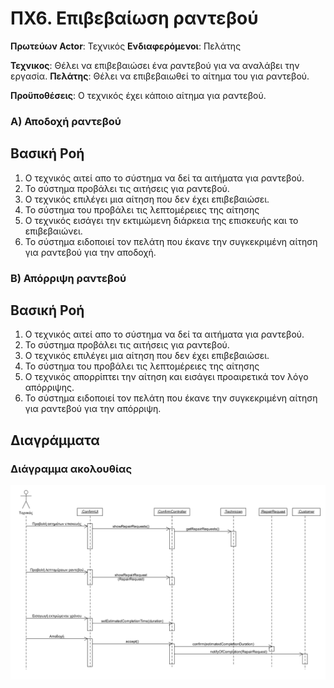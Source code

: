 # ΠΧ6. Επιβεβαίωση ραντεβού

**Πρωτεύων Actor**: Τεχνικός
**Ενδιαφερόμενοι**: Πελάτης

 

**Τεχνικος**: Θέλει να επιβεβαιώσει ένα ραντεβού για να αναλάβει την εργασία.
**Πελάτης**: Θέλει να επιβεβαιωθεί το αίτημα του για ραντεβού.  
  
  
**Προϋποθέσεις**: Ο τεχνικός έχει κάποιο αίτημα για ραντεβού.

### Α) Αποδοχή ραντεβού

## Βασική Ροή

1. Ο τεχνικός αιτεί απο το σύστημα να δεί τα αιτήματα για ραντεβού.
2. Το σύστημα προβάλει τις αιτήσεις για ραντεβού.
3. Ο τεχνικός επιλέγει μια αίτηση που δεν έχει επιβεβαιώσει.
4. Το σύστημα του προβάλει τις λεπτομέρειες της αίτησης
5. Ο τεχνικός εισάγει την εκτιμώμενη διάρκεια της επισκευής και το επιβεβαιώνει.
6. Το σύστημα ειδοποιεί τον πελάτη που έκανε την συγκεκριμένη αίτηση για ραντεβού για την αποδοχή.


### Β) Απόρριψη ραντεβού

## Βασική Ροή


1. Ο τεχνικός αιτεί απο το σύστημα να δεί τα αιτήματα για ραντεβού.
2. Το σύστημα προβάλει τις αιτήσεις για ραντεβού.
3. Ο τεχνικός επιλέγει μια αίτηση που δεν έχει επιβεβαιώσει.
4. Το σύστημα του προβάλει τις λεπτομέρειες της αίτησης
5. Ο τεχνικός απορρίπτει την αίτηση και εισάγει προαιρετικά τον λόγο απόρριψης.
6. Το σύστημα ειδοποιεί τον πελάτη που έκανε την συγκεκριμένη αίτηση για ραντεβού για την απόρριψη.


   
## Διαγράμματα

### Διάγραμμα ακολουθίας 

![Sequence diagram](diagrams/sq6-confirm-app.png)


